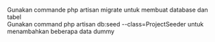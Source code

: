 Gunakan commande php artisan migrate untuk membuat database dan tabel <br/>
Gunakan command php artisan db:seed --class=ProjectSeeder
untuk menambahkan beberapa data dummy
